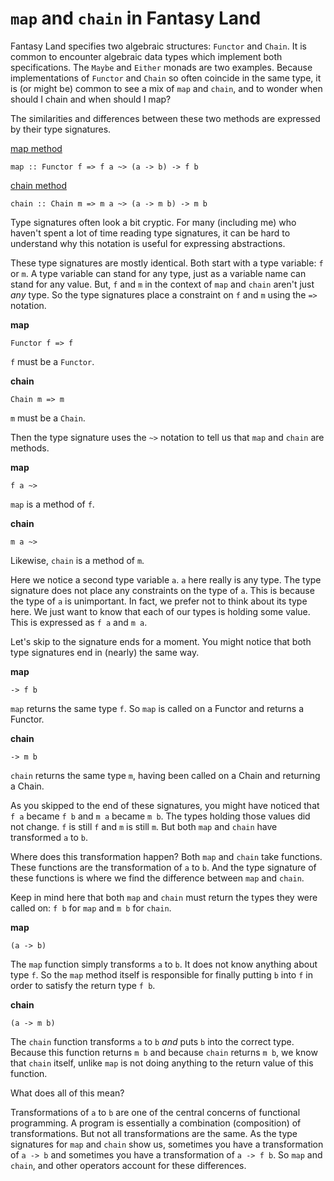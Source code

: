 # `map` and `chain` in Fantasy Land

Fantasy Land specifies two algebraic structures: `Functor` and `Chain`. It is common
to encounter algebraic data types which implement both specifications. The 
`Maybe` and `Either` monads are two examples. Because implementations of `Functor` 
and `Chain` so often coincide in the same type, it is (or might be) common 
to see a mix of `map` and `chain`, and to wonder when should I chain and 
when should I map?

The similarities and differences between these two methods are expressed by 
their type signatures. 

[map method](https://github.com/fantasyland/fantasy-land#map-method)

```
map :: Functor f => f a ~> (a -> b) -> f b
```

[chain method](https://github.com/fantasyland/fantasy-land#chain-method)

```
chain :: Chain m => m a ~> (a -> m b) -> m b
```

Type signatures often look a bit cryptic. For many (including me) who
haven't spent a lot of time reading type signatures, it can be hard to understand
why this notation is useful for expressing abstractions.

These type signatures are mostly identical. Both start with a type variable: `f`
or `m`. A type variable can stand for any type, just as a variable name can stand
for any value. But, `f` and `m` in the context of `map` and `chain` 
aren't just *any* type. So the type signatures place a constraint on `f` and 
`m` using the `=>` notation.

**map**

```
Functor f => f
```

`f` must be a `Functor`.

**chain**

```
Chain m => m
```

`m` must be a `Chain`.

Then the type signature uses the `~>` notation to tell us that `map` and `chain` 
are methods.

**map**

```
f a ~>
```

`map` is a method of `f`.

**chain**

```
m a ~>
```

Likewise, `chain` is a method of `m`.

Here we notice a second type variable `a`. `a` here really is any type. The type
signature does not place any constraints on the type of `a`. This is because 
the type of `a` is unimportant. In fact, we prefer not to think about its type here. 
We just want to know that each of our types is holding some value. 
This is expressed as `f a` and `m a`.

Let's skip to the signature ends for a moment. You might notice that both 
type signatures end in (nearly) the same way.

**map**

```
-> f b
```

`map` returns the same type `f`. So `map` is called on a Functor and returns a Functor.

**chain**

```
-> m b
```

`chain` returns the same type `m`, having been called on a Chain and returning a Chain. 

As you skipped to the end of these signatures, you might have noticed that 
`f a` became `f b` and  `m a` became `m b`. The types holding those values did not change. 
`f` is still `f` and `m` is still `m`. But both `map` and `chain` have transformed `a` to `b`.

Where does this transformation happen? Both `map` and `chain` take functions. These
functions are the transformation of `a` to `b`. And the type signature of these
functions is where we find the difference between `map` and `chain`.

Keep in mind here that both `map` and `chain` must return the types they were called
on: `f b` for `map` and `m b` for `chain`.

**map**

```
(a -> b)
```

The `map` function simply transforms `a` to `b`. It does not know anything about type `f`. So
the `map` method itself is responsible for finally putting `b` into `f` in order
to satisfy the return type `f b`.

**chain**

```
(a -> m b)
```

The `chain` function transforms `a` to `b` *and* puts `b` into the correct type. 
Because this function returns `m b` and because `chain` returns `m b`, 
we know that `chain` itself, unlike `map` is not doing anything to the return 
value of this function. 

What does all of this mean?

Transformations of `a` to `b` are one of the central concerns of functional 
programming. A program is essentially a combination (composition) of transformations.
But not all transformations are the same. As the type signatures for `map` and 
`chain` show us, sometimes you have a transformation of `a -> b` and sometimes 
you have a transformation of `a -> f b`. So `map` and `chain`, and other 
operators account for these differences.
